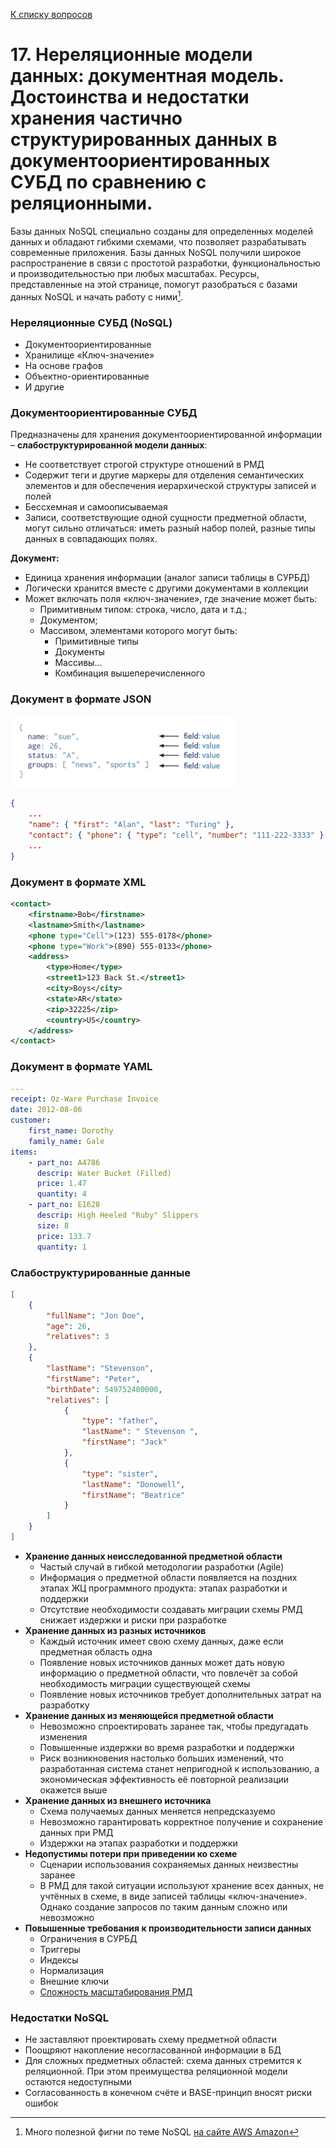[К списку вопросов](db_exam.md)

# 17. Нереляционные модели данных: документная модель. Достоинства и недостатки хранения частично структурированных данных в документоориентированных СУБД по сравнению с реляционными.

Базы данных NoSQL специально созданы для определенных моделей данных и обладают гибкими схемами, что позволяет разрабатывать современные приложения. Базы данных NoSQL получили широкое распространение в связи с простотой разработки, функциональностью и производительностью при любых масштабах. Ресурсы, представленные на этой странице, помогут разобраться с базами данных NoSQL и начать работу с ними[^1].

### Нереляционные СУБД (NoSQL)
 * Документоориентированные
 * Хранилище «Ключ-значение»
 * На основе графов
 * Объектно-ориентированные
 * И другие

### Документоориентированные СУБД
Предназначены для хранения документоориентированной информации – **слабоструктурированной модели данных**:
 * Не соответствует строгой структуре отношений в РМД
 * Содержит теги и другие маркеры для отделения семантических элементов и для обеспечения иерархической структуры записей и полей
 * Бессхемная и самоописываемая
 * Записи, соответствующие одной сущности предметной области, могут сильно отличаться: иметь разный набор полей, разные типы данных в совпадающих полях.

**Документ:**
 * Единица хранения информации (аналог записи таблицы в СУРБД)
 * Логически хранится вместе с другими документами в коллекции
 * Может включать поля «ключ-значение», где значение может быть:
   * Примитивным типом: строка, число, дата и т.д.;
   * Документом;
   * Массивом, элементами которого могут быть:
     * Примитивные типы
     * Документы
     * Массивы...
     * Комбинация вышеперечисленного

### Документ в формате JSON
![](img.png)
```json
{
    ...
    "name": { "first": "Alan", "last": "Turing" },
    "contact": { "phone": { "type": "cell", "number": "111-222-3333" } },
    ...
}
```

### Документ в формате XML
```xml
<contact>
    <firstname>Bob</firstname>
    <lastname>Smith</lastname>
    <phone type="Cell">(123) 555-0178</phone>
    <phone type="Work">(890) 555-0133</phone>
    <address>
        <type>Home</type>
        <street1>123 Back St.</street1>
        <city>Boys</city>
        <state>AR</state>
        <zip>32225</zip>
        <country>US</country>
    </address>
</contact>
```

### Документ в формате YAML
```yaml
---
receipt: Oz-Ware Purchase Invoice
date: 2012-08-06
customer:
    first_name: Dorothy
    family_name: Gale
items:
    - part_no: A4786
      descrip: Water Bucket (Filled)
      price: 1.47
      quantity: 4
    - part_no: E1628
      descrip: High Heeled "Ruby" Slippers
      size: 8
      price: 133.7
      quantity: 1
```

### Слабоструктурированные данные

```json
[
    {
        "fullName": "Jon Doe",
        "age": 26,
        "relatives": 3
    },
    {
        "lastName": "Stevenson",
        "firstName": "Peter",
        "birthDate": 549752400000,
        "relatives": [
            {
                "type": "father",
                "lastName": " Stevenson ",
                "firstName": "Jack"
            },
            {
                "type": "sister",
                "lastName": "Donowell",
                "firstName": "Beatrice"
            }
        ]
    }
]
```

 * **Хранение данных неисследованной предметной области**
   * Частый случай в гибкой методологии разработки (Agile)
   * Информация о предметной области появляется на поздних этапах ЖЦ
программного продукта: этапах разработки и поддержки
   * Отсутствие необходимости создавать миграции схемы РМД снижает
издержки и риски при разработке
 * **Хранение данных из разных источников**
   * Каждый источник имеет свою схему данных, даже если предметная
   область одна
   * Появление новых источников данных может дать новую информацию о
   предметной области, что повлечёт за собой необходимость миграции
   существующей схемы
   * Появление новых источников требует дополнительных затрат на
   разработку
 * **Хранение данных из меняющейся предметной области**
   * Невозможно спроектировать заранее так, чтобы предугадать изменения
   * Повышенные издержки во время разработки и поддержки
   * Риск возникновения настолько больших изменений, что разработанная система станет непригодной к использованию, а экономическая эффективность её повторной реализации окажется выше
 * **Хранение данных из внешнего источника**
   * Схема получаемых данных меняется непредсказуемо
   * Невозможно гарантировать корректное получение и сохранение данных при РМД
   * Издержки на этапах разработки и поддержки
 * **Недопустимы потери при приведении ко схеме**
   * Сценарии использования сохраняемых данных неизвестны заранее
   * В РМД для такой ситуации используют хранение всех данных, не
учтённых в схеме, в виде записей таблицы «ключ-значение». Однако
создание запросов по таким данным сложно или невозможно
 * **Повышенные требования к производительности записи данных**
   * Ограничения в СУРБД
   * Триггеры
   * Индексы
   * Нормализация
   * Внешние ключи
   * <u>Сложность масштабирования РМД</u>
   
### Недостатки NoSQL
 * Не заставляют проектировать схему предметной области
 * Поощряют накопление несогласованной информации в БД
 * Для сложных предметных областей: схема данных стремится к
реляционной. При этом преимущества реляционной модели
остаются недоступными
 * Согласованность в конечном счёте и BASE-принцип вносят риски
ошибок

[^1]: Много полезной фигни по теме NoSQL [на сайте AWS Amazon](https://aws.amazon.com/ru/nosql/)